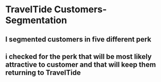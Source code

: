 # TravelTide Customers-Segmentation
## I segmented customers in five different perk
## i checked for the perk that will be most likely attractive to customer and that will keep them returning to TravelTide
